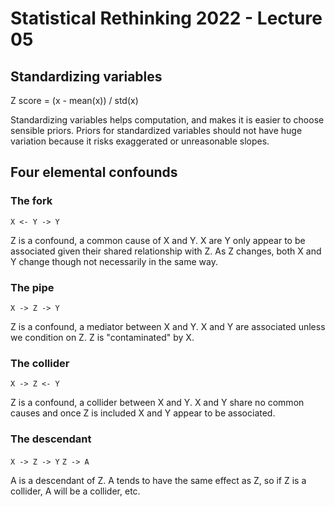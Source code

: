 # Statistical Rethinking 2022 - Lecture 05

## Standardizing variables

Z score = (x - mean(x)) / std(x)

Standardizing variables helps computation, and makes it is easier to choose sensible priors. Priors for standardized variables should not have huge variation because it risks exaggerated or unreasonable slopes. 

## Four elemental confounds

### The fork

`X <- Y -> Y`

Z is a confound, a common cause of X and Y. X are Y only appear to be associated given their shared relationship with Z. As Z changes, both X and Y change though not necessarily in the same way. 

### The pipe

`X -> Z -> Y`

Z is a confound, a mediator between X and Y. X and Y are associated unless we condition on Z. Z is "contaminated" by X. 


### The collider

`X -> Z <- Y`

Z is a confound, a collider between X and Y. X and Y share no common causes and once Z is included X and Y appear to be associated. 

### The descendant

`X -> Z -> Y`
`Z -> A`

A is a descendant of Z. A tends to have the same effect as Z, so if Z is a collider, A will be a collider, etc. 


